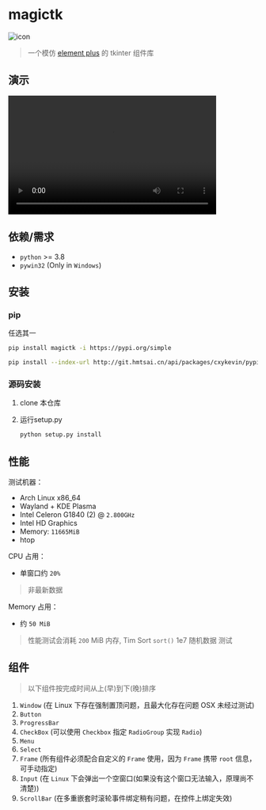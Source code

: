 # magictk

![icon](https://git.hmtsai.cn/cxykevin/magictk-img-readme/raw/branch/master/icon.ico)
> 一个模仿 [element plus](https://element-plus.org/) 的 tkinter 组件库

## 演示

<video width="420" height="240" controls="" src="/cxykevin/magictk-img-readme/raw/branch/master/2024-04-05_show.mp4">您的浏览器不支持使用 HTML5 'video' 标签</video>

## 依赖/需求

- `python` >= 3.8
- `pywin32` (Only in `Windows`)

## 安装

### pip

任选其一

``` bash
pip install magictk -i https://pypi.org/simple

pip install --index-url http://git.hmtsai.cn/api/packages/cxykevin/pypi/simple magictk
```

### 源码安装

1. clone 本仓库
2. 运行setup.py

   ``` bash
   python setup.py install
   ```

## 性能

测试机器：  

- Arch Linux x86_64
- Wayland + KDE Plasma
- Intel Celeron G1840 (2) @ `2.800GHz`
- Intel HD Graphics
- Memory: `11665MiB`
- htop

CPU 占用：

- 单窗口约 `20%`

> 非最新数据

Memory 占用：

- 约 `50 MiB`

> 性能测试会消耗 `200` MiB 内存, Tim Sort `sort()` 1e7 随机数据 测试

## 组件

> 以下组件按完成时间从上(早)到下(晚)排序

1. `Window`
  (在 Linux 下存在强制置顶问题，且最大化存在问题
  OSX 未经过测试)
2. `Button`
3. `ProgressBar`
4. `CheckBox` (可以使用 `Checkbox` 指定 `RadioGroup` 实现 `Radio`)
5. `Menu`
6. `Select`
7. `Frame` (所有组件必须配合自定义的 `Frame` 使用，因为 `Frame` 携带 `root` 信息，可手动指定)
8. `Input`  (在 `Linux` 下会弹出一个空窗口(如果没有这个窗口无法输入，原理尚不清楚))
9. `ScrollBar` (在多重嵌套时滚轮事件绑定稍有问题，在控件上绑定失效)
